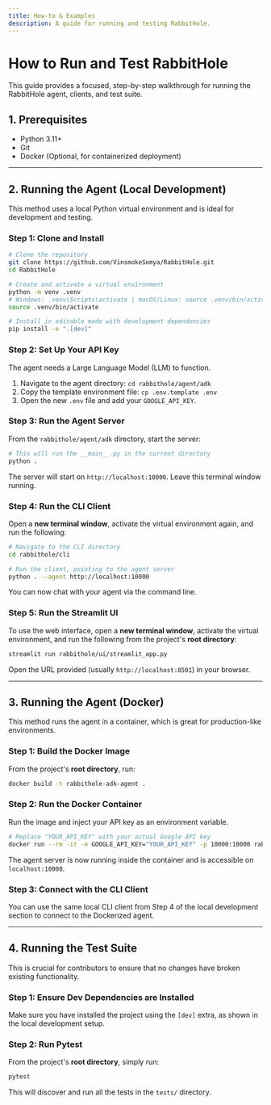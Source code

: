 ```yaml
---
title: How-to & Examples
description: A guide for running and testing RabbitHole.
---
```


# How to Run and Test RabbitHole

This guide provides a focused, step-by-step walkthrough for running the RabbitHole agent, clients, and test suite.

## 1. Prerequisites
- Python 3.11+
- Git
- Docker (Optional, for containerized deployment)

---

## 2. Running the Agent (Local Development)

This method uses a local Python virtual environment and is ideal for development and testing.

### Step 1: Clone and Install
```bash
# Clone the repository
git clone https://github.com/VinsmokeSomya/RabbitHole.git
cd RabbitHole

# Create and activate a virtual environment
python -m venv .venv
# Windows: .venv\Scripts\activate | macOS/Linux: source .venv/bin/activate
source .venv/bin/activate

# Install in editable mode with development dependencies
pip install -e ".[dev]"
```

### Step 2: Set Up Your API Key
The agent needs a Large Language Model (LLM) to function.
1.  Navigate to the agent directory: `cd rabbithole/agent/adk`
2.  Copy the template environment file: `cp .env.template .env`
3.  Open the new `.env` file and add your `GOOGLE_API_KEY`.

### Step 3: Run the Agent Server
From the `rabbithole/agent/adk` directory, start the server:
```bash
# This will run the __main__.py in the current directory
python .
```
The server will start on `http://localhost:10000`. Leave this terminal window running.

### Step 4: Run the CLI Client
Open a **new terminal window**, activate the virtual environment again, and run the following:
```bash
# Navigate to the CLI directory
cd rabbithole/cli

# Run the client, pointing to the agent server
python . --agent http://localhost:10000
```
You can now chat with your agent via the command line.

### Step 5: Run the Streamlit UI
To use the web interface, open a **new terminal window**, activate the virtual environment, and run the following from the project's **root directory**:
```bash
streamlit run rabbithole/ui/streamlit_app.py
```
Open the URL provided (usually `http://localhost:8501`) in your browser.

---

## 3. Running the Agent (Docker)

This method runs the agent in a container, which is great for production-like environments.

### Step 1: Build the Docker Image
From the project's **root directory**, run:
```bash
docker build -t rabbithole-adk-agent .
```

### Step 2: Run the Docker Container
Run the image and inject your API key as an environment variable.
```bash
# Replace "YOUR_API_KEY" with your actual Google API key
docker run --rm -it -e GOOGLE_API_KEY="YOUR_API_KEY" -p 10000:10000 rabbithole-adk-agent
```
The agent server is now running inside the container and is accessible on `localhost:10000`.

### Step 3: Connect with the CLI Client
You can use the same local CLI client from Step 4 of the local development section to connect to the Dockerized agent.

---

## 4. Running the Test Suite

This is crucial for contributors to ensure that no changes have broken existing functionality.

### Step 1: Ensure Dev Dependencies are Installed
Make sure you have installed the project using the `[dev]` extra, as shown in the local development setup.

### Step 2: Run Pytest
From the project's **root directory**, simply run:
```bash
pytest
```
This will discover and run all the tests in the `tests/` directory. 
